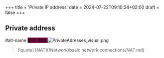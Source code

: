 +++
title = 'Private IP address'
date = 2024-07-22T09:10:24+02:00
draft = false
+++

## Private address
#alt-name 
<mark style="background: #72083D;">RFC 1918 </mark>
![PrivateAdresses_visual.png](/Notes/PrivateAdresses_visual.png)


>[!quote] [NAT](/Network/basic network connections/NAT.md)
